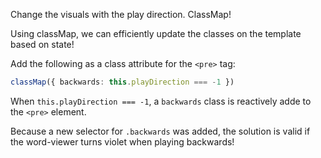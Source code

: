 Change the visuals with the play direction.
ClassMap!

Using classMap, we can efficiently update the classes on the template based on state!

Add the following as a class attribute for the `<pre>` tag:

```ts
classMap({ backwards: this.playDirection === -1 })
```

When `this.playDirection === -1`, a `backwards` class is reactively adde to the `<pre>` element.

Because a new selector for `.backwards` was added, the solution is valid if the word-viewer turns violet when playing backwards!
